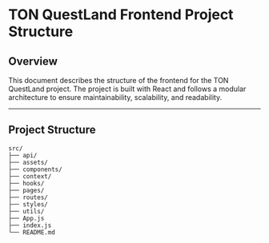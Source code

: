 # TON QuestLand Frontend Project Structure

## **Overview**

This document describes the structure of the frontend for the TON QuestLand project. The project is built with React and follows a modular architecture to ensure maintainability, scalability, and readability.

---

## **Project Structure**

```plaintext
src/
├── api/
├── assets/
├── components/
├── context/
├── hooks/
├── pages/
├── routes/
├── styles/
├── utils/
├── App.js
├── index.js
└── README.md
